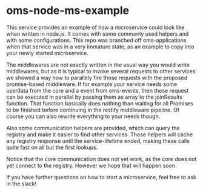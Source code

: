 # oms-node-ms-example
This service provides an example of how a microservice could look like when written in node.js. It comes with some commonly used helpers and with some configurations. This repo was branched off oms-applications when that service was in a very immature state, as an example to copy into your newly started microservice.

The middlewares are not exactly written in the usual way you would write middlewares, but as it is typical to invoke several requests to other services we showed a way how to parallely fire those requests with the proposed promise-based middleware. If for example your service needs some userdata from the core and a event from oms-events, then these request can be executed in parallel by passing them as array to the joinResults function. That function basically does nothing than waiting for all Promises to be finished before continuing in the restify middleware pipeline. Of course you can also rewrite everything to your needs though.

Also some communication helpers are provided, which can query the registry and make it easier to find other services. Those helpers will cache any registry response until the service-lifetime ended, making these calls quite fast on all but the first lookups.

Notice that the core communication does not yet work, as the core does not yet connect to the registry. However we hope that will happen soon.

If you have further questions on how to start a microservice, feel free to ask in the slack!
